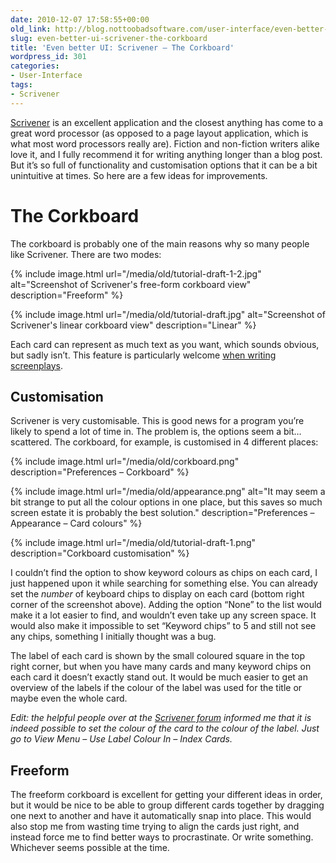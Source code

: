 ```yaml
---
date: 2010-12-07 17:58:55+00:00
old_link: http://blog.nottoobadsoftware.com/user-interface/even-better-ui-scrivener-the-corkboard/
slug: even-better-ui-scrivener-the-corkboard
title: 'Even better UI: Scrivener – The Corkboard'
wordpress_id: 301
categories:
- User-Interface
tags:
- Scrivener
---
```


[Scrivener](https://www.literatureandlatte.com/scrivener/overview) is an excellent application and the closest anything has come to a great word processor (as opposed to a page layout application, which is what most word processors really are). Fiction and non-fiction writers alike love it, and I fully recommend it for writing anything longer than a blog post. But it’s so full of functionality and customisation options that it can be a bit unintuitive at times. So here are a few ideas for improvements.

<!-- more -->

# The Corkboard

The corkboard is probably one of the main reasons why so many people like Scrivener. There are two modes:

{% include image.html url="/media/old/tutorial-draft-1-2.jpg" alt="Screenshot of Scrivener's free-form corkboard view" description="Freeform" %}

{% include image.html url="/media/old/tutorial-draft.jpg" alt="Screenshot of Scrivener's linear corkboard view" description="Linear" %}

Each card can represent as much text as you want, which sounds obvious, but sadly isn’t. This feature is particularly welcome [when writing screenplays](http://prolost.com/blog/2010/6/17/the-state-of-screenwriting-software.html).

## Customisation

Scrivener is very customisable. This is good news for a program you’re likely to spend a lot of time in. The problem is, the options seem a bit… scattered. The corkboard, for example, is customised in 4 different places:

{% include image.html url="/media/old/corkboard.png" description="Preferences – Corkboard" %}

{% include image.html url="/media/old/appearance.png" alt="It may seem a bit strange to put all the colour options in one place, but this saves so much screen estate it is probably the best solution." description="Preferences – Appearance – Card colours" %}

{% include image.html url="/media/old/tutorial-draft-1.png" description="Corkboard customisation" %}

I couldn’t find the option to show keyword colours as chips on each card, I just happened upon it while searching for something else. You can already set the _number_ of keyboard chips to display on each card (bottom right corner of the screenshot above). Adding the option “None” to the list would make it a lot easier to find, and wouldn’t even take up any screen space. It would also make it impossible to set “Keyword chips” to 5 and still not see any chips, something I initially thought was a bug.

The label of each card is shown by the small coloured square in the top right corner, but when you have many cards and many keyword chips on each card it doesn’t exactly stand out. It would be much easier to get an overview of the labels if the colour of the label was used for the title or maybe even the whole card.

_Edit: the helpful people over at the [Scrivener forum](http://literatureandlatte.com/forum/viewtopic.php?p=81542#p81542) informed me that it is indeed possible to set the colour of the card to the colour of the label. Just go to View Menu – Use Label Colour In – Index Cards._

## Freeform

The freeform corkboard is excellent for getting your different ideas in order, but it would be nice to be able to group different cards together by dragging one next to another and have it automatically snap into place. This would also stop me from wasting time trying to align the cards just right, and instead force me to find better ways to procrastinate. Or write something. Whichever seems possible at the time.
